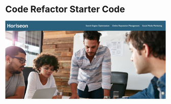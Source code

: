 # Code Refactor Starter Code
![img text](https://github.com/GuoxinLiuCarleton/uotm/blob/main/1.jpg)
